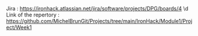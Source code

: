 Jira : https://ironhack.atlassian.net/jira/software/projects/DPG/boards/4 \d
Link of the repertory : https://github.com/MichelBrunGit/Projects/tree/main/IronHack/Module1/Project/Week1

